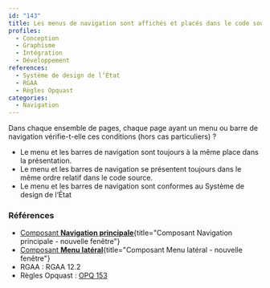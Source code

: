 ```yaml
---
id: "143"
title: Les menus de navigation sont affichés et placés dans le code source de manière cohérente à travers toutes les pages.
profiles:
  - Conception
  - Graphisme
  - Intégration
  - Développement
references:
  - Système de design de l‘État
  - RGAA
  - Règles Opquast
categories:
  - Navigation
---
```


Dans chaque ensemble de pages, chaque page ayant un menu ou barre de navigation vérifie-t-elle ces conditions (hors cas particuliers) ?

* Le menu et les barres de navigation sont toujours à la même place dans la présentation.
* Le menu et les barres de navigation se présentent toujours dans le même ordre relatif dans le code source.
* Le menu et les barres de navigation sont conformes au Système de design de l‘État

### Références

* [Composant **Navigation principale**](https://www.systeme-de-design.gouv.fr/elements-d-interface/composants/navigation-principale){title="Composant Navigation principale - nouvelle fenêtre"}
* [Composant **Menu latéral**](https://www.systeme-de-design.gouv.fr/elements-d-interface/composants/menu-lateral){title="Composant Menu latéral - nouvelle fenêtre"}
* RGAA : RGAA 12.2
* Règles Opquast : [OPQ 153](https://checklists.opquast.com/fr/assurance-qualite-web/les-blocs-de-navigation-de-meme-nature-sont-affiches-aux-memes-emplacements-sur-toutes-les-pages)
